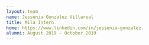 ```yaml
---
layout: team
name: Jessenia Gonzalez Villareal
title: Mila Intern
home: https://www.linkedin.com/in/jessenia-gonzalez.
alumni: August 2019 - October 2019
---
```


